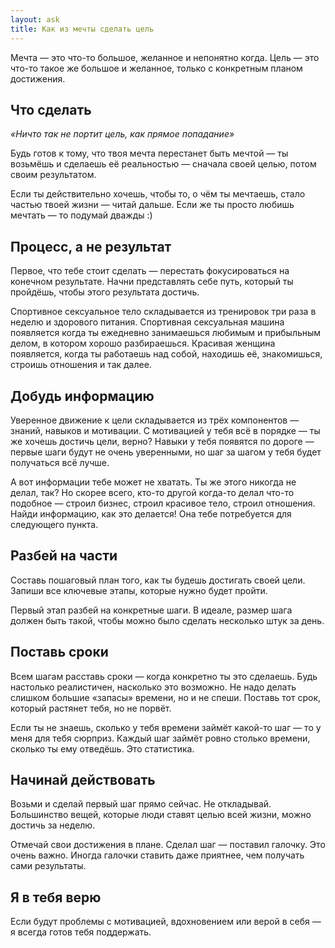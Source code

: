 ```yaml
---
layout: ask
title: Как из мечты сделать цель
---
```


Мечта — это что-то большое, желанное и непонятно когда. Цель — это что-то такое же большое и желанное, только с конкретным планом достижения.

## Что сделать

_«Ничто так не портит цель, как прямое попадание»_

Будь готов к тому, что твоя мечта перестанет быть мечтой — ты возьмёшь и сделаешь её реальностью — сначала своей целью, потом своим результатом.

Если ты действительно хочешь, чтобы то, о чём ты мечтаешь, стало частью твоей жизни — читай дальше. Если же ты просто любишь мечтать — то подумай дважды :)

## Процесс, а не результат

Первое, что тебе стоит сделать — перестать фокусироваться на конечном результате. Начни представлять себе путь, который ты пройдёшь, чтобы этого результата достичь.

Спортивное сексуальное тело складывается из тренировок три раза в неделю и здорового питания. Спортивная сексуальная машина появляется когда ты ежедневно занимаешься любимым и прибыльным делом, в котором хорошо разбираешься. Красивая женщина появляется, когда ты работаешь над собой, находишь её, знакомишься, строишь отношения и так далее.

## Добудь информацию

Уверенное движение к цели складывается из трёх компонентов — знаний, навыков и мотивации. С мотивацией у тебя всё в порядке — ты же хочешь достичь цели, верно? Навыки у тебя появятся по дороге — первые шаги будут не очень уверенными, но шаг за шагом у тебя будет получаться всё лучше.

А вот информации тебе может не хватать. Ты же этого никогда не делал, так? Но скорее всего, кто-то другой когда-то делал что-то подобное — строил бизнес, строил красивое тело, строил отношения. Найди информацию, как это делается! Она тебе потребуется для следующего пункта.

## Разбей на части

Составь пошаговый план того, как ты будешь достигать своей цели. Запиши все ключевые этапы, которые нужно будет пройти.

Первый этап разбей на конкретные шаги. В идеале, размер шага должен быть такой, чтобы можно было сделать несколько штук за день.

## Поставь сроки

Всем шагам расставь сроки — когда конкретно ты это сделаешь. Будь настолько реалистичен, насколько это возможно. Не надо делать слишком большие «запасы» времени, но и не спеши. Поставь тот срок, который растянет тебя, но не порвёт.

Если ты не знаешь, сколько у тебя времени займёт какой-то шаг — то у меня для тебя сюрприз. Каждый шаг займёт ровно столько времени, сколько ты ему отведёшь. Это статистика.

## Начинай действовать

Возьми и сделай первый шаг прямо сейчас. Не откладывай. Большинство вещей, которые люди ставят целью всей жизни, можно достичь за неделю.

Отмечай свои достижения в плане. Сделал шаг — поставил галочку. Это очень важно. Иногда галочки ставить даже приятнее, чем получать сами результаты.

## Я в тебя верю

Если будут проблемы с мотивацией, вдохновением или верой в себя — я всегда готов тебя поддержать.